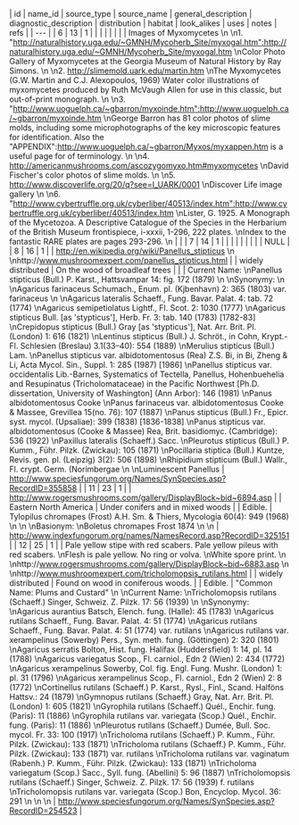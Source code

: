 | id | name_id | source_type | source_name | general_description | diagnostic_description | distribution | habitat | look_alikes | uses | notes | refs |
| --- |
| 6 | 13 | 1 |  |  |  |  |  |  |  | Images of Myxomycetes\n\n1. "http://naturalhistory.uga.edu/~GMNH/Mycoherb_Site/myxogal.htm":http://naturalhistory.uga.edu/~GMNH/Mycoherb_Site/myxogal.htm\nColor Photo Gallery of Myxomycetes at the Georgia Museum of Natural History by Ray Simons.\n\n2. <a href="http://slimemold.uark.edu/martin.htm">http://slimemold.uark.edu/martin.htm</a>\nThe Myxomycetes (G.W. Martin and C.J. Alexopoulos, 1969) Water color illustrations of myxomycetes produced by Ruth McVaugh Allen for use in this classic, but out-of-print monograph.\n\n3. "http://www.uoguelph.ca/~gbarron/myxoinde.htm":http://www.uoguelph.ca/~gbarron/myxoinde.htm\nGeorge Barron has 81 color photos of slime molds, including some microphotographs of the key microscopic features for identification.  Also the "APPENDIX":http://www.uoguelph.ca/~gbarron/Myxos/myxappen.htm is a useful page for of terminology.\n\n4. <a href="http://americanmushrooms.com/ascozygomyxo.htm#myxomycetes">http://americanmushrooms.com/ascozygomyxo.htm#myxomycetes</a>\nDavid Fischer's color photos of slime molds.\n\n5. <a href="http://www.discoverlife.org/20/q?see=I_UARK/0001">http://www.discoverlife.org/20/q?see=I_UARK/0001</a>\nDiscover Life image gallery\n\n6. "http://www.cybertruffle.org.uk/cyberliber/40513/index.htm":http://www.cybertruffle.org.uk/cyberliber/40513/index.htm\nLister, G. 1925.  A Monograph of the Mycetozoa. A Descriptive Catalogue of the Species in the Herbarium of the British Museum frontispiece, i-xxxii, 1-296, 222 plates.\nIndex to the fantastic RARE plates are pages 293-296.\n |  |
| 7 | 14 | 1 |  |  |  |  |  |  |  |  | NULL |
| 8 | 16 | 1 |  | http://en.wikipedia.org/wiki/Panellus_stipticus\n\nhttp://www.mushroomexpert.com/panellus_stipticus.html |  | widely distributed | On the wood of broadleaf trees |  |  | Current Name:\nPanellus stipticus (Bull.) P. Karst., Hattsvampar 14: fig. 172 (1879)\n\nSynonymy:\n\nAgaricus farinaceus Schumach., Enum. pl. (Kjbenhavn) 2: 365 (1803) var. farinaceus\n\nAgaricus lateralis Schaeff., Fung. Bavar. Palat. 4: tab. 72 (1774)\nAgaricus semipetiolatus Lightf., Fl. Scot. 2: 1030 (1777)\nAgaricus stipticus Bull. [as 'stypticus'], Herb. Fr. 3: tab. 140 (1783) [1782-83]\nCrepidopus stipticus (Bull.) Gray [as 'stypticus'], Nat. Arr. Brit. Pl. (London) 1: 616 (1821)\nLentinus stipticus (Bull.) J. Schröt., in Cohn, Krypt.-Fl. Schlesien (Breslau) 3.1(33–40): 554 (1889)\nMerulius stipticus (Bull.) Lam.\nPanellus stipticus var. albidotomentosus (Rea) Z.S. Bi, in Bi, Zheng & Li, Acta Mycol. Sin., Suppl. 1: 285 (1987) [1986]\nPanellus stipticus var. occidentalis Lib.-Barnes, Systematics of Tectella, Panellus, Hohenbuehelia and Resupinatus (Tricholomataceae) in the Pacific Northwest [Ph.D. dissertation, University of Washington] (Ann Arbor): 146 (1981)\nPanus albidotomentosus Cooke\nPanus farinaceus var. albidotomentosus Cooke & Massee, Grevillea 15(no. 76): 107 (1887)\nPanus stipticus (Bull.) Fr., Epicr. syst. mycol. (Upsaliae): 399 (1838) [1836-1838]\nPanus stipticus var. albidotomentosus (Cooke & Massee) Rea, Brit. basidiomyc. (Cambridge): 536 (1922)\nPaxillus lateralis (Schaeff.) Sacc.\nPleurotus stipticus (Bull.) P. Kumm., Führ. Pilzk. (Zwickau): 105 (1871)\nPocillaria stiptica (Bull.) Kuntze, Revis. gen. pl. (Leipzig) 3(2): 506 (1898)\nRhipidium stipticum (Bull.) Wallr., Fl. crypt. Germ. (Norimbergae\n\nLuminescent Panellus  | http://www.speciesfungorum.org/Names/SynSpecies.asp?RecordID=355858 |
| 11 | 23 | 1 |  | http://www.rogersmushrooms.com/gallery/DisplayBlock~bid~6894.asp |  | Eastern North America | Under conifers and in mixed woods |  | Edible. | Tylopilus chromapes (Frost) A.H. Sm. & Thiers, Mycologia 60(4): 949 (1968)\n\n\nBasionym:\nBoletus chromapes Frost 1874\n\n | http://www.indexfungorum.org/names/NamesRecord.asp?RecordID=325151 |
| 12 | 25 | 1 |  | Pale yellow stipe with red scabers. Pale yellow pileus with red scabers.\nFlesh is pale yellow. No ring or volva.\nWhite spore print. \n\nhttp://www.rogersmushrooms.com/gallery/DisplayBlock~bid~6883.asp\n\nhttp://www.mushroomexpert.com/tricholomopsis_rutilans.html |  | widely distributed | Found on wood in coniferous woods. |  | Edible. | "Common Name: Plums and Custard"\n\nCurrent Name:\nTricholomopsis rutilans (Schaeff.) Singer, Schweiz. Z. Pilzk. 17: 56 (1939)\n\nSynonymy:\nAgaricus aurantius Batsch, Elench. fung. (Halle): 45 (1783)\nAgaricus rutilans Schaeff., Fung. Bavar. Palat. 4: 51 (1774)\nAgaricus rutilans Schaeff., Fung. Bavar. Palat. 4: 51 (1774) var. rutilans\nAgaricus rutilans var. xerampelinus (Sowerby) Pers., Syn. meth. fung. (Göttingen) 2: 320 (1801)\nAgaricus serratis Bolton, Hist. fung. Halifax (Huddersfield) 1: 14, pl. 14 (1788)\nAgaricus variegatus Scop., Fl. carniol., Edn 2 (Wien) 2: 434 (1772)\nAgaricus xerampelinus Sowerby, Col. fig. Engl. Fung. Mushr. (London) 1: pl. 31 (1796)\nAgaricus xerampelinus Scop., Fl. carniol., Edn 2 (Wien) 2: 8 (1772)\nCortinellus rutilans (Schaeff.) P. Karst., Rysl., Finl., Scand. Halföns Hattsv.: 24 (1879)\nGymnopus rutilans (Schaeff.) Gray, Nat. Arr. Brit. Pl. (London) 1: 605 (1821)\nGyrophila rutilans (Schaeff.) Quél., Enchir. fung. (Paris): 11 (1886)\nGyrophila rutilans var. variegata (Scop.) Quél., Enchir. fung. (Paris): 11 (1886)\nPleurotus rutilans (Schaeff.) Dumée, Bull. Soc. mycol. Fr. 33: 100 (1917)\nTricholoma rutilans (Schaeff.) P. Kumm., Führ. Pilzk. (Zwickau): 133 (1871)\nTricholoma rutilans (Schaeff.) P. Kumm., Führ. Pilzk. (Zwickau): 133 (1871) var. rutilans\nTricholoma rutilans var. vaginatum (Rabenh.) P. Kumm., Führ. Pilzk. (Zwickau): 133 (1871)\nTricholoma variegatum (Scop.) Sacc., Syll. fung. (Abellini) 5: 96 (1887)\nTricholomopsis rutilans (Schaeff.) Singer, Schweiz. Z. Pilzk. 17: 56 (1939) f. rutilans\nTricholomopsis rutilans var. variegata (Scop.) Bon, Encyclop. Mycol. 36: 291 \n\n\n | http://www.speciesfungorum.org/Names/SynSpecies.asp?RecordID=254523 |
